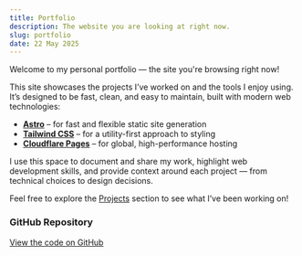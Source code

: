 ```yaml
---
title: Portfolio
description: The website you are looking at right now.
slug: portfolio
date: 22 May 2025
---
```

Welcome to my personal portfolio — the site you're browsing right now!

This site showcases the projects I’ve worked on and the tools I enjoy using. It’s designed to be fast, clean, and easy to maintain, built with modern web technologies:

- **[Astro](https://astro.build/)** – for fast and flexible static site generation
- **[Tailwind CSS](https://tailwindcss.com/)** – for a utility-first approach to styling
- **[Cloudflare Pages](https://pages.cloudflare.com/)** – for global, high-performance hosting

I use this space to document and share my work, highlight web development skills, and provide context around each project — from technical choices to design decisions.

Feel free to explore the [Projects](/projects) section to see what I’ve been working on!

### GitHub Repository
[View the code on GitHub](https://github.com/leec0/portfolio)